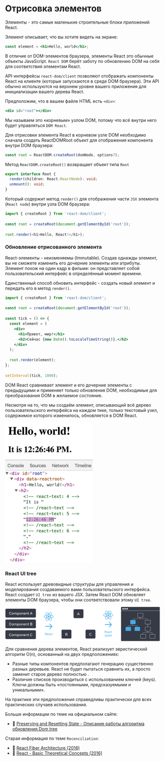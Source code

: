 # Отрисовка элементов

Элементы - это самые маленькие строительные блоки приложений React.

Элемент описывает, что вы хотите видеть на экране:

```jsx
const element = <h1>Hello, world</h1>;
```

В отличие от DOM-элементов браузера, элементы React это обычные объекты JavaScript. `React DOM` берёт заботу по обновлению DOM на себя для соответствия элементам React.

API-интерфейсы `react-dom/client` позволяют отображать компоненты React на клиенте (которые запускаются в среде DOM браузера). Эти API обычно используются на верхнем уровне вашего приложения для инициализации вашего дерева React.

Предположим, что в вашем файле HTML есть `<div>`:

```jsx
<div id="root"></div>
```

Мы называем это «корневым» узлом DOM, потому что всё внутри него будет управляться `DOM React`.

Для отрисовки элемента React в корневом узле DOM необходимо сначала создать ReactDOMRoot объект для отображения компонента внутри DOM браузера:

```js
const root = ReactDOM.createRoot(domNode, options?);
```

Метод `ReactDOM.createRoot()` возвращает объект типа `Root`

```ts
export interface Root {
  render(children: React.ReactNode): void;
  unmount(): void;
}
```

Который содержит метод `render()` для отображения части `JSX` элемента (`React node`) внутри узла DOM браузера:

```js
import { createRoot } from 'react-dom/client';

const root = createRoot(document.getElementById('root'));

root.render(<h1>Hello, React!</h1>);
```

### Обновление отрисованного элемента

React-элементы - неизменяемы (Immutable). Создав однажды элемент, вы не сможете изменить его дочерние элементы или атрибуты. Элемент похож на один кадр в фильме: он представляет собой пользовательский интерфейс в определённый момент времени.

Единственный способ обновить интерфейс - создать новый элемент и передать его в метод `render()`.

```jsx
import { createRoot } from 'react-dom/client';

const root = createRoot(document.getElementById('root'));

const tick = () => {
  const element = (
    <div>
      <h1>Привет, мир!</h1>
      <h2>Сейчас {new Date().toLocaleTimeString()}.</h2>
    </div>
  );

  root.render(element);
};

setInterval(tick, 1000);
```

DOM React сравнивает элемент и его дочерние элементы с предыдущими и применяет только обновления DOM, необходимые для преобразования DOM в желаемое состояние.

Несмотря на то, что мы создаём элемент, описывающий всё дерево пользовательского интерфейса на каждом тике, только текстовый узел, содержимое которого изменилось, обновляется в DOM React.

<img src="./public/granular-dom-updates.gif">

### React UI tree

React использует древовидные структуры для управления и моделирования создаваемого вами пользовательского интерфейса. React создает `UI tree` из вашего JSX. Затем React DOM обновляет элементы DOM браузера, чтобы они соответствовали этому `UI tree`.

<img src="./public/preserving_state_dom_tree.webp">

Для сравнения дерева элементов, React реализует эвристический алгоритм O(n), основанный на двух предположениях:

- Разные типы компонентов предполагают генерацию существенно разных деревьев. React не будет пытаться сравнить их, а просто заменит старое дерево полностью .
- Различие списков производиться с использованием ключей (keys). Ключи должны быть «постоянными, предсказуемыми и уникальными».

На практике эти предположения справедливы практически для всех практических случаев использования.

Больше информации по теме на официальном сайте:

- 🔗 [Preserving and Resetting State - Описание работы алгоритма обновления Dom tree](https://react.dev/learn/preserving-and-resetting-state)

Старая информация по теме `Reconciliation`:

- 🔗 [React Fiber Architecture (2016)](https://github.com/acdlite/react-fiber-architecture)
- 🔗 [React - Basic Theoretical Concepts (2016)](https://github.com/reactjs/react-basic)
